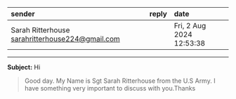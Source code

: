 | sender        | reply        | date        |
|:--------------|:-------------|:------------|
| Sarah Ritterhouse <sarahritterhouse224@gmail.com> |   | Fri, 2 Aug 2024 12:53:38 |

---

**Subject:**         Hi

> Good day.
> My Name is Sgt Sarah Ritterhouse from the U.S Army.
> I have something very important to discuss with you.Thanks

